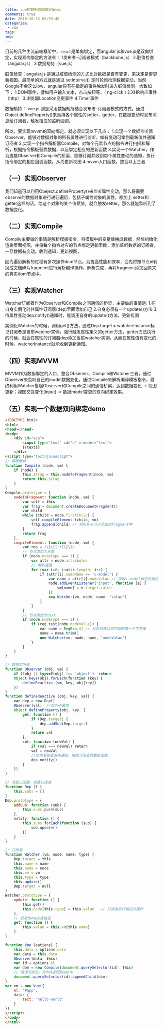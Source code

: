 ```yaml
---
title: vue的数据双向绑定demo
comments: true
date: 2019-10-25 08:59:48
categories:
 - vue
tags:
img:
---
```


目前的几种主流前端框架中，`react`是单向绑定，而angular.js和vue.js是双向绑定，实现双向绑定的方法有：
1发布者-订阅者模式（backbone.js）
2.脏值检查（angular.js）
3.数据劫持（vue.js）

脏值检查：angular.js 是通过脏值检测的方式比对数据是否有变更，来决定是否更新视图，最简单的方式就是通过 setInterval() 定时轮询检测数据变动，当然Google不会这么low，angular只有在指定的事件触发时进入脏值检测，大致如下：
1.DOM事件，譬如用户输入文本，点击按钮等。( ng-click )
2.XHR响应事件（http）
3.浏览器Location变更事件
4.Timer事件

数据劫持： vue.js 则是采用数据劫持结合发布者-订阅者模式的方式，通过Object.defineProperty()来劫持各个属性的setter，getter，在数据变动时发布消息给订阅者，触发相应的监听回调。

所以，要实现mvvm的双向绑定，就必须实现以下几点：
1.实现一个数据监听器Observer，能够对数据对象的所有属性进行监听，如有变动可拿到最新值并通知订阅者
2.实现一个指令解析器Compile，对每个元素节点的指令进行扫描和解析，根据指令模板替换数据，以及绑定相应的更新函数
3.实现一个Watcher，作为连接Observer和Compile的桥梁，能够订阅并收到每个属性变动的通知，执行指令绑定的相应回调函数，从而更新视图
4.mvvm入口函数，整合以上三者

## （一）实现Observer

我们知道可以利用Obeject.defineProperty()来监听属性变动，那么将需要observe的数据对象进行递归遍历，包括子属性对象的属性，都加上 setter和getter这样的话，给这个对象的某个值赋值，就会触发setter，那么就能监听到了数据变化。

## （二）实现Compile

   Compile主要做的事情是解析模板指令，将模板中的变量替换成数据，然后初始化渲染页面视图，并将每个指令对应的节点绑定更新函数，添加监听数据的订阅者，一旦数据有变动，收到通知，更新视图，

因为遍历解析的过程有多次操作dom节点，为提高性能和效率，会先将跟节点el转换成文档碎片fragment进行解析编译操作，解析完成，再将fragment添加回原来的真实dom节点中。

## （三）实现Watcher

Watcher订阅者作为Observer和Compile之间通信的桥梁，主要做的事情是:
1.在自身实例化时往属性订阅器(dep)里面添加自己
2.自身必须有一个update()方法
3.待属性变动dep.notify()通知时，能调用自身的update()方法，更新视图

实例化Watcher的时候，调用get()方法，通过Dep.target = watcherInstance标记订阅者是当前watcher实例，强行触发属性定义的getter方法，getter方法执行的时候，就会在属性的订阅器dep添加当前watcher实例，从而在属性值有变化的时候，watcherInstance就能收到更新通知。

## （四）实现MVVM

MVVM作为数据绑定的入口，整合Observer、Compile和Watcher三者，通过Observer来监听自己的model数据变化，通过Compile来解析编译模板指令，最终利用Watcher搭起Observer和Compile之间的通信桥梁，达到数据变化 -> 视图更新；视图交互变化(input) -> 数据model变更的双向绑定效果。

## （五）实现一个数据双向绑定demo

```html
<!DOCTYPE html>
<html>
<head></head>
<body>
    <div id="app">
        <input type="text" id="a" v-model="text">
        {{text}}
    </div>
<script type="text/javascript">
// 模板解析
function Compile (node, vm) {
    if (node) {
        this.$frag = this.nodeToFragment(node, vm)
        return this.$frag
    }
}
Compile.prototype = {
    nodeToFragment: function (node, vm) {
        var self = this
        var frag = document.createDocumentFragment()
        var child
        while (child = node.firstChild) {
            self.compileElement (child, vm)
            frag.append(child) // 将所有子节点添加到fragment中
        }
        return frag
    },
    compileElement: function (node, vm) {
        var reg = /\{\{(.*)\}\}/
        // 节点类型为元素
        if (node.nodeType === 1) {
            var attr = node.attributes
            // 解析属性
            for (var i=0; i<attr.length; i++) {
                if (attr[i].nodeName == 'v-model') {
                    var name = attr[i].nodeValue // 获取v-model绑定的属性名
                    node.addEventListener('input', function (e) {
                        vm[name] = e.target.value
                    })
                    new Watcher(vm, node, name, 'value')
                }
            }
        }
        // 节点类型为text
        if (node.nodeType === 3) {
            if (reg.test(node.nodeValue)) {
                var name = RegExp.$1 // 与正则表达式匹配的第一个字符串
                name = name.trim()
                new Watcher(vm, node, name, 'nodeValue')
            }
        }
    }
}

// 数据监听器
function Observer (obj, vm) {
    if (!obj || typeof(obj) !== 'object')  return
    Object.keys(obj).forEach(function (key) {
        defineReactive (vm, key, obj[key])
    })
}
function defineReactive (obj, key, val) {
    var dep = new Dep()
    Observer(val)  //监听子属性
    Object.defineProperty(obj, key, {
        get: function () {
            if (Dep.target) {
                dep.addSub(Dep.target)
            }
            return val
        },
        set: function (newVal) {
            if (val === newVal) return 
            val = newVal
            //作为发布者发布通知，触发订阅者的更新函数
            dep.notify()
        }
    })
}

// 消息订阅器，收集订阅者
function Dep () {
    this.subs = []
}
Dep.prototype = {
    addSub: function (sub) {
        this.subs.push(sub)
    },
    notify: function () {
        this.subs.forEach(function (sub) {
            sub.update()
        })
    }
}

// 订阅者
function Watcher (vm, node, name, type) {
    Dep.target = this
    this.name = name
    this.node = node
    this.vm = vm
    this.type = type
    this.update()
    Dep.target = null
}
Watcher.prototype = {
    update: function () {
        this.get()
        this.node[this.type] = this.value   // 订阅者执行相应的操作
    },
    // 获取data的属性值
    get: function () {
        this.value = this.vm[this.name]
    }
}

function Vue (options) {
    this.data = options.data
    var data = this.data
    Observer(data, this)
    var id = options.el
    var dom = new Compile(document.querySelector(id), this)
    // 编译完成后，将dom返回到app中
    document.querySelector(id).appendChild(dom)
}
var vm = new Vue({
    el: '#app',
    data: {
        text: 'hello world'
    }
})
</script>
</body>
</html>
```
